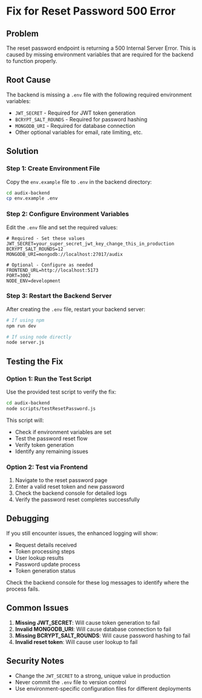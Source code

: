 # Fix for Reset Password 500 Error

## Problem
The reset password endpoint is returning a 500 Internal Server Error. This is caused by missing environment variables that are required for the backend to function properly.

## Root Cause
The backend is missing a `.env` file with the following required environment variables:
- `JWT_SECRET` - Required for JWT token generation
- `BCRYPT_SALT_ROUNDS` - Required for password hashing
- `MONGODB_URI` - Required for database connection
- Other optional variables for email, rate limiting, etc.

## Solution

### Step 1: Create Environment File
Copy the `env.example` file to `.env` in the backend directory:

```bash
cd audix-backend
cp env.example .env
```

### Step 2: Configure Environment Variables
Edit the `.env` file and set the required values:

```env
# Required - Set these values
JWT_SECRET=your_super_secret_jwt_key_change_this_in_production
BCRYPT_SALT_ROUNDS=12
MONGODB_URI=mongodb://localhost:27017/audix

# Optional - Configure as needed
FRONTEND_URL=http://localhost:5173
PORT=3002
NODE_ENV=development
```

### Step 3: Restart the Backend Server
After creating the `.env` file, restart your backend server:

```bash
# If using npm
npm run dev

# If using node directly
node server.js
```

## Testing the Fix

### Option 1: Run the Test Script
Use the provided test script to verify the fix:

```bash
cd audix-backend
node scripts/testResetPassword.js
```

This script will:
- Check if environment variables are set
- Test the password reset flow
- Verify token generation
- Identify any remaining issues

### Option 2: Test via Frontend
1. Navigate to the reset password page
2. Enter a valid reset token and new password
3. Check the backend console for detailed logs
4. Verify the password reset completes successfully

## Debugging

If you still encounter issues, the enhanced logging will show:
- Request details received
- Token processing steps
- User lookup results
- Password update process
- Token generation status

Check the backend console for these log messages to identify where the process fails.

## Common Issues

1. **Missing JWT_SECRET**: Will cause token generation to fail
2. **Invalid MONGODB_URI**: Will cause database connection to fail
3. **Missing BCRYPT_SALT_ROUNDS**: Will cause password hashing to fail
4. **Invalid reset token**: Will cause user lookup to fail

## Security Notes

- Change the `JWT_SECRET` to a strong, unique value in production
- Never commit the `.env` file to version control
- Use environment-specific configuration files for different deployments 